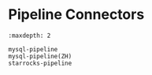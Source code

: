# Pipeline Connectors

```{toctree}
:maxdepth: 2

mysql-pipeline
mysql-pipeline(ZH)
starrocks-pipeline
```
